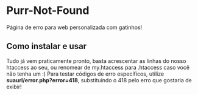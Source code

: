 # Purr-Not-Found
Página de erro para web personalizada com gatinhos!

## Como instalar e usar
Tudo já vem praticamente pronto, basta acrescentar as linhas do nosso htaccess ao seu, ou renomear de my.htaccess para .htaccess caso você não tenha um :)
Para testar códigos de erro específicos, utilize <b>suaurl/error.php?error=418</b>, substituindo o 418 pelo erro que gostaria de exibir!
